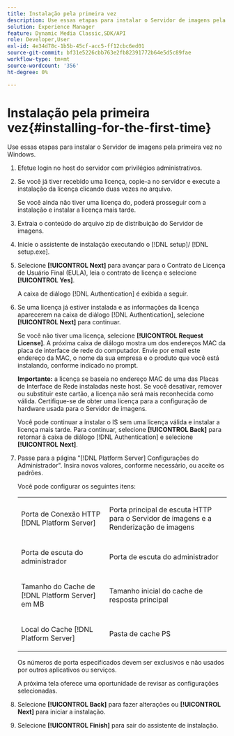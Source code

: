 ```yaml
---
title: Instalação pela primeira vez
description: Use essas etapas para instalar o Servidor de imagens pela primeira vez no Windows.
solution: Experience Manager
feature: Dynamic Media Classic,SDK/API
role: Developer,User
exl-id: 4e34d78c-1b5b-45cf-acc5-ff12cbc6ed01
source-git-commit: bf31e5226cbb763e2fb82391772b64e5d5c89fae
workflow-type: tm+mt
source-wordcount: '356'
ht-degree: 0%

---
```


# Instalação pela primeira vez{#installing-for-the-first-time}

Use essas etapas para instalar o Servidor de imagens pela primeira vez no Windows.

1. Efetue login no host do servidor com privilégios administrativos.
1. Se você já tiver recebido uma licença, copie-a no servidor e execute a instalação da licença clicando duas vezes no arquivo.

   Se você ainda não tiver uma licença do, poderá prosseguir com a instalação e instalar a licença mais tarde.

1. Extraia o conteúdo do arquivo zip de distribuição do Servidor de imagens.
1. Inicie o assistente de instalação executando o [!DNL setup]/ [!DNL setup.exe].
1. Selecione **[!UICONTROL Next]** para avançar para o Contrato de Licença de Usuário Final (EULA), leia o contrato de licença e selecione **[!UICONTROL Yes]**.

   A caixa de diálogo [!DNL Authentication] é exibida a seguir.
1. Se uma licença já estiver instalada e as informações da licença aparecerem na caixa de diálogo [!DNL Authentication], selecione **[!UICONTROL Next]** para continuar.

   Se você não tiver uma licença, selecione **[!UICONTROL Request License]**. A próxima caixa de diálogo mostra um dos endereços MAC da placa de interface de rede do computador. Envie por email este endereço da MAC, o nome da sua empresa e o produto que você está instalando, conforme indicado no prompt.

   **Importante:** a licença se baseia no endereço MAC de uma das Placas de Interface de Rede instaladas neste host. Se você desativar, remover ou substituir este cartão, a licença não será mais reconhecida como válida. Certifique-se de obter uma licença para a configuração de hardware usada para o Servidor de imagens.

   Você pode continuar a instalar o IS sem uma licença válida e instalar a licença mais tarde. Para continuar, selecione **[!UICONTROL Back]** para retornar à caixa de diálogo [!DNL Authentication] e selecione **[!UICONTROL Next]**.
1. Passe para a página &quot;[!DNL Platform Server] Configurações do Administrador&quot;. Insira novos valores, conforme necessário, ou aceite os padrões.

   Você pode configurar os seguintes itens:

   <table id="table_AA5D7674BBBE4AD4B373066AEF413FFD"> 
   <tbody> 
   <tr> 
      <td> <p> Porta de Conexão HTTP [!DNL Platform Server] </p> </td>
      <td> <p>Porta principal de escuta HTTP para o Servidor de imagens e a Renderização de imagens </p> </td>
   </tr> 
   <tr> 
      <td> <p> Porta de escuta do administrador </p> </td>
      <td> <p>Porta de escuta do administrador </p> </td>
   </tr> 
   <tr> 
      <td> <p> Tamanho do Cache de [!DNL Platform Server] em MB </p> </td>
      <td> <p>Tamanho inicial do cache de resposta principal </p> </td>
   </tr>
   <tr> 
      <td> <p> Local do Cache [!DNL Platform Server] </p> </td>
      <td> <p>Pasta de cache PS </p> </td>
   </tr>
   </tbody>
   </table>

   Os números de porta especificados devem ser exclusivos e não usados por outros aplicativos ou serviços.

   A próxima tela oferece uma oportunidade de revisar as configurações selecionadas.

1. Selecione **[!UICONTROL Back]** para fazer alterações ou **[!UICONTROL Next]** para iniciar a instalação.

1. Selecione **[!UICONTROL Finish]** para sair do assistente de instalação.
